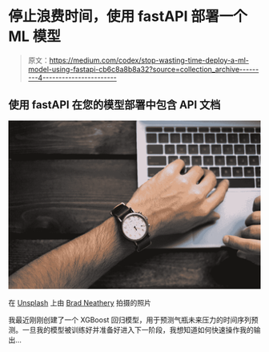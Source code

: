 # 停止浪费时间，使用 fastAPI 部署一个 ML 模型

> 原文：<https://medium.com/codex/stop-wasting-time-deploy-a-ml-model-using-fastapi-cb6c8a8b8a32?source=collection_archive---------4----------------------->

## 使用 fastAPI 在您的模型部署中包含 API 文档

![](img/bf534a3566cf9481ec3575cd8734118a.png)

在 [Unsplash](https://unsplash.com?utm_source=medium&utm_medium=referral) 上由 [Brad Neathery](https://unsplash.com/@bradneathery?utm_source=medium&utm_medium=referral) 拍摄的照片

我最近刚刚创建了一个 XGBoost 回归模型，用于预测气瓶未来压力的时间序列预测。一旦我的模型被训练好并准备好进入下一阶段，我想知道如何快速操作我的输出…
